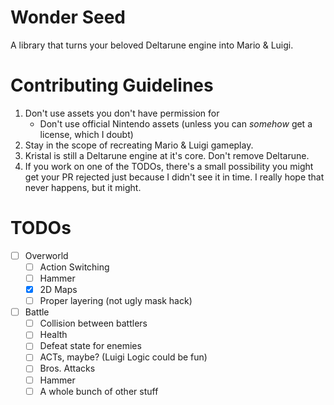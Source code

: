 # Wonder Seed

A library that turns your beloved Deltarune engine into Mario & Luigi.

<!-- TODO: Write more stuff I guess -->

# Contributing Guidelines

1. Don't use assets you don't have permission for 
    - Don't use official Nintendo assets (unless you can *somehow* get a license, which I doubt)
2. Stay in the scope of recreating Mario & Luigi gameplay.
3. Kristal is still a Deltarune engine at it's core. Don't remove Deltarune.
4. If you work on one of the TODOs, there's a small possibility you might get your PR rejected just because I didn't see it in time. I really hope that never happens, but it might.

# TODOs

- [ ] Overworld
  - [ ] Action Switching
  - [ ] Hammer
  - [x] 2D Maps
  - [ ] Proper layering (not ugly mask hack)
- [ ] Battle
  - [ ] Collision between battlers
  - [ ] Health
  - [ ] Defeat state for enemies
  - [ ] ACTs, maybe? (Luigi Logic could be fun)
  - [ ] Bros. Attacks
  - [ ] Hammer
  - [ ] A whole bunch of other stuff
